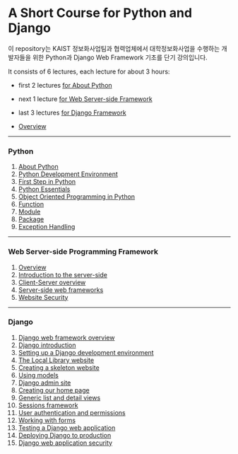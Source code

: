 A Short Course for Python and Django
====================================

이 repository는 KAIST 정보화사업팀과 협력업체에서 대학정보화사업을 수행하는 개발자들을 위한 Python과 Django Web Framework 기초를 단기 강의입니다.

It consists of 6 lectures, each lecture for about 3 hours:

-	first 2 lectures [for About Python](Python)
-	next 1 lecture [for Web Server-side Framework](WebServersideFramework)
-	last 3 lectures [for Django Framework](Django)

-	[Overview](ovewview.pdf)

---

### Python

1.	[About Python](Python/aboutPython.pdf)
2.	[Python Development Environment](Python/developmentEnviornment.pdf)
3.	[First Step in Python](Python/firstStepinPython)
4.	[Python Essentials](Python/pythonEssentials.pdf)
5.	[Object Oriented Programming in Python](Python/OOProgrmminginPython.pdf)
6.	[Function](Python/function.pdf)
7.	[Module](Python/module.pdf)
8.	[Package](Python/package.pdf)
9.	[Exception Handling](Python/exceptionHandling.pdf)

---

### Web Server-side Programming Framework

1.	[Overview](WebServersideFramework/webProgrammingFramework.pdf)
2.	[Introduction to the server-side](WebServersideFramework/introServer.pdf)
3.	[Client-Server overview](WebServersideFramework/clientServerOverview.pdf)
4.	[Server-side web frameworks](WebServersideFramework/webFramework.pdf)
5.	[Website Security](WebServersideFramework/webSiteSecurity.pdf)

---

### Django

1.	[Django web framework overview](Django/overview.pdf)
2.	[Django introduction](Django/introduction.pdf)
3.	[Setting up a Django development environment](Django/developmentEnvironment.pdf)
4.	[The Local Library website](Django/tutorialLocalLibraryWebsite.pdf)
5.	[Creating a skeleton website](Django/skeletonWebsite.pdf)
6.	[Using models](Django/models.pdf)
7.	[Django admin site](https://github.com/YoonJoon/AboutDjango/blob/master/adminSite.md)
8.	[Creating our home page](https://github.com/YoonJoon/AboutDjango/blob/master/homePage.md)
9.	[Generic list and detail views](https://github.com/YoonJoon/AboutDjango/blob/master/genericViews.md)
10.	[Sessions framework](https://github.com/YoonJoon/AboutDjango/blob/master/sessions.md)
11.	[User authentication and permissions](https://github.com/YoonJoon/AboutDjango/blob/master/authentication.md)
12.	[Working with forms](https://github.com/YoonJoon/AboutDjango/blob/master/forms.md)
13.	[Testing a Django web application](https://github.com/YoonJoon/AboutDjango/blob/master/testing.md)
14.	[Deploying Django to production](https://github.com/YoonJoon/AboutDjango/blob/master/deployment.md)
15.	[Django web application security](https://github.com/YoonJoon/AboutDjango/blob/master/webApplicationSecurity.md)
